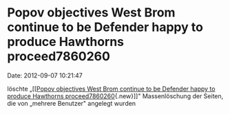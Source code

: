 Popov objectives West Brom continue to be Defender happy to produce Hawthorns proceed7860260
============================================================================================

Date: 2012-09-07 10:21:47

löschte „\[\[[Popov objectives West Brom continue to be Defender happy
to produce Hawthorns
proceed7860260](/wiki/index.php?title=Popov_objectives_West_Brom_continue_to_be_Defender_happy_to_produce_Hawthorns_proceed7860260&action=edit&redlink=1 "Popov objectives West Brom continue to be Defender happy to produce Hawthorns proceed7860260 (Seite nicht vorhanden)"){.new}\]\]"
Massenlöschung der Seiten, die von „mehrere Benutzer" angelegt wurden
